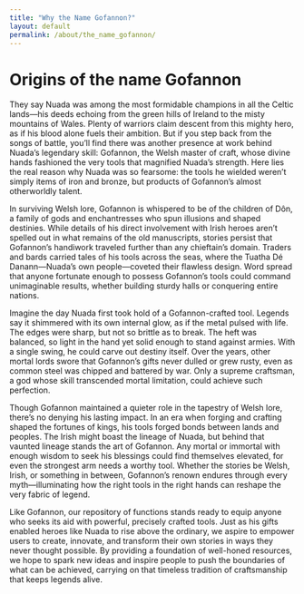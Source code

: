 ```yaml
---
title: "Why the Name Gofannon?"
layout: default
permalink: /about/the_name_gofannon/
---
```

# Origins of the name Gofannon

They say Nuada was among the most formidable champions in all the Celtic lands—his deeds echoing from the green hills of Ireland to the misty mountains of Wales. Plenty of warriors claim descent from this mighty hero, as if his blood alone fuels their ambition. But if you step back from the songs of battle, you’ll find there was another presence at work behind Nuada’s legendary skill: Gofannon, the Welsh master of craft, whose divine hands fashioned the very tools that magnified Nuada’s strength. Here lies the real reason why Nuada was so fearsome: the tools he wielded weren’t simply items of iron and bronze, but products of Gofannon’s almost otherworldly talent.

In surviving Welsh lore, Gofannon is whispered to be of the children of Dôn, a family of gods and enchantresses who spun illusions and shaped destinies. While details of his direct involvement with Irish heroes aren’t spelled out in what remains of the old manuscripts, stories persist that Gofannon’s handiwork traveled further than any chieftain’s domain. Traders and bards carried tales of his tools across the seas, where the Tuatha Dé Danann—Nuada’s own people—coveted their flawless design. Word spread that anyone fortunate enough to possess Gofannon’s tools could command unimaginable results, whether building sturdy halls or conquering entire nations.

Imagine the day Nuada first took hold of a Gofannon-crafted tool. Legends say it shimmered with its own internal glow, as if the metal pulsed with life. The edges were sharp, but not so brittle as to break. The heft was balanced, so light in the hand yet solid enough to stand against armies. With a single swing, he could carve out destiny itself. Over the years, other mortal lords swore that Gofannon’s gifts never dulled or grew rusty, even as common steel was chipped and battered by war. Only a supreme craftsman, a god whose skill transcended mortal limitation, could achieve such perfection.

Though Gofannon maintained a quieter role in the tapestry of Welsh lore, there’s no denying his lasting impact. In an era when forging and crafting shaped the fortunes of kings, his tools forged bonds between lands and peoples. The Irish might boast the lineage of Nuada, but behind that vaunted lineage stands the art of Gofannon. Any mortal or immortal with enough wisdom to seek his blessings could find themselves elevated, for even the strongest arm needs a worthy tool. Whether the stories be Welsh, Irish, or something in between, Gofannon’s renown endures through every myth—illuminating how the right tools in the right hands can reshape the very fabric of legend.

Like Gofannon, our repository of functions stands ready to equip anyone who seeks its aid with powerful, precisely crafted tools. Just as his gifts enabled heroes like Nuada to rise above the ordinary, we aspire to empower users to create, innovate, and transform their own stories in ways they never thought possible. By providing a foundation of well-honed resources, we hope to spark new ideas and inspire people to push the boundaries of what can be achieved, carrying on that timeless tradition of craftsmanship that keeps legends alive.